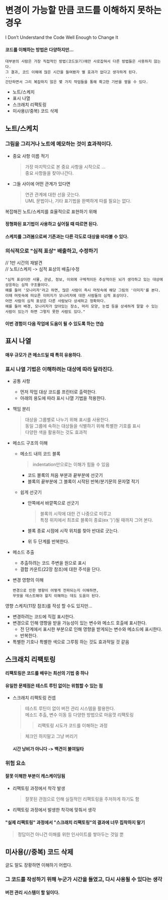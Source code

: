 # 변경이 가능할 만큼 코드를 이해하지 못하는 경우  
I Don’t Understand the Code Well Enough to Change It
 
#### 코드를 이해하는 방법은 다양하지만...
```
대부분의 사람은 가장 직접적인 방법(코드읽기)에만 사로잡혀서 다른 방법들은 사용하지 않는다.  
그 결과, 코드 이해에 많은 시간을 들여봤자 별 효과가 없다고 생각하게 된다.
...
간단하면서 그리 복잡하지 않은 몇 가지 작업들을 통해 확고한 기반을 쌓을 수 있다.
```
* 노트/스케치  
* 표시 나열  
* 스크래치 리팩토링  
* 미사용(//중복) 코드 삭제  

## 노트/스케치  

### 그림을 그리거나 노트에 메모하는 것이 효과적이다.  
* 중요 사항 이름 적기  
  > 가장 마지막으로 본 중요 사항을 시작으로 ...  
  > 중요 사항들을 찾아나간다.  

* 그들 사이에 어떤 관계가 있다면  
  > 연관 관계에 대한 선을 긋는다.  
  > UML 문법이나, 기타 표기법을 완벽하게 따를 필요는 없다.  
  
복잡해진 노트/스케치를 효율적으로 표현하기 위해 
#### 정형화된 표기법이 사용하고 싶어질 때 따르면 된다.

#### 스케치를 그려봄으로써 기존과는 다른 각도로 대상을 바라볼 수 있다.

### 의식적으로 "심적 표상" 배출하고, 수정하기  
// 1만 시간의 재발견  
// 노트/스케치 -> 심적 표상의 배출/수정  
```
"심적 표상이란 사물, 관념, 정보, 이외에 구체적이든 추상적이든 뇌가 생각하고 있는 대상에 상응하는 심적 구조물이다. 
예를 들어 '모나리자'라고 하면, 많은 사람이 즉시 머릿속에 해당 그림의 '이미지'를 본다. 
이때 머릿속에 떠오른 이미지가 모나리자에 대한 사람들의 심적 표상이다. 
어떤 사람의 심적 표상은 다른 사람보다 상세하고 정확하다. 
예를 들어 배경, 모나리자가 앉아있는 장소, 머리 모양, 눈썹 등을 상세하게 말할 수 있는 사람이 있는가 하면 그렇지 못한 사람도 있다."
```
#### 이번 경험이 다음 작업에 도움이 될 수 있도록 하는 연습

## 표시 나열
#### 매우 규모가 큰 메소드일 때 특히 유용하다.

### 표시 나열 기법은 이해하려는 대상에 따라 달라진다.
* 공통 사항  
  * 먼저 작업 대상 코드를 프린터로 출력한다.  
  * 아래의 용도에 따라 표시 나열 기법을 적용한다.  
  
* 책임 분리  
  > 대상을 그룹별로 나누기 위해 표시를 사용한다.  
  > 동일 그룹에 속하는 대상들을 식별하기 위해 특별한 기호를 표시  
  > 다양한 색을 활용하는 것도 효과적  
  
* 메소드 구조의 이해  
  * 메소드 내의 코드 블록  
    > indentation만으로는 이해가 힘들 수 있음  
    * 코드 블록의 처음 부분과 끝부분에 선긋기  
    * 블록의 끝부분에 그 블록이 시작된 반복/분기문의 문자열 적기  
    
  * 쉽게 선긋기  
    * 안쪽에서 바깥쪽으로 선긋기  
      > 블록의 시작에 대한 건 나중으로 미루고  
      > 특정 위치에서 최초로 블록이 종료(ex '}')될 때까지 그어 본다.  
      
    * 블록 종료 시점에 시작 위치를 찾아 반대로 긋는다.  
    
    * 위 두 단계를 반복한다.  
    
* 메소드 추출  
  * 추출하려는 코드 주변을 원으로 표시  
  * 결합 카운트(22장 참조)에 대한 주석을 단다.  
    
* 변경 영향의 이해  
  ```
  변경으로 인한 영향이 어떻게 전파되는지 이해하면,
  무엇을 테스트해야 할지 이해하는 데도 도움이 된다.
  ```  
영향 스케치(11장 참조)를 작성 할 수도 있지만...  
  * 변경하려는 코드에 직접 표시한다.  
  * 변경으로 인해 영향을 받을 가능성이 있는 변수와 메소드 호출에 표시한다.  
    * 전 단계에서 표시한 부분으로 인해 영향을 받게되는 변수와 메소드에 표시한다.  
    * 반복한다.  
  * 특별한 기호나 특별한 색으로 그루핑 하는 것도 효과적일 것 같음  

## 스크래치 리팩토링  
#### 리팩토링은 코드를 배우는 최선의 기법 중 하나  
#### 유일한 문제점은 테스트 루틴 없이는 위험할 수 있는 점  

* 스크래치 리팩토링 컨셉  
  > 테스트 루틴이 없이 버전 관리 시스템을 활용한다.  
  > 메소드 추출, 변수 이동 등 다양한 방법으로 마음껏 리팩토링  
    >> 리팩토링 시도가 코드를 이해하는 과정  
    
  > 체크인 하지말고 그냥 버리기  
  
  #### 시간 낭비가 아니다 -> 백견이 불여일타  
 
### 위험 요소  
#### 잘못 이해한 부분이 캐스케이딩됨
* 리팩토링 과정에서 착각 발생  
  > 잘못된 관점으로 인해 실질적인 리팩토링을 주저하게 하기도 함  
* 리팩토링 과정에서 발생한 착각에 맞춰서 생각  

#### "실제 리팩토링" 과정에서 "스크래치 리팩토링"의 결과에 너무 집착하지 말기  
> 정답이건 아니건 이해를 위한 인사이트를 쌓아두는 것일 뿐

## 미사용(//중복) 코드 삭제  
글도 말도 장황하면 이해하기 어렵다.  
### 그 코드를 작성하기 위해 누군가 시간을 들였고, 다시 사용될 수 있다는 생각  
#### 버전 관리 시스템이 할 일이다.  
